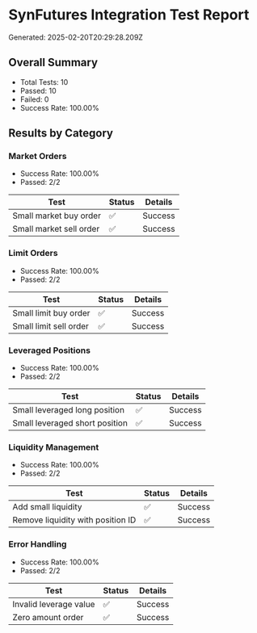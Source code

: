 # SynFutures Integration Test Report

Generated: 2025-02-20T20:29:28.209Z

## Overall Summary

- Total Tests: 10
- Passed: 10
- Failed: 0
- Success Rate: 100.00%

## Results by Category

### Market Orders

- Success Rate: 100.00%
- Passed: 2/2

| Test | Status | Details |
|------|--------|----------|
| Small market buy order | ✅ | Success |
| Small market sell order | ✅ | Success |

### Limit Orders

- Success Rate: 100.00%
- Passed: 2/2

| Test | Status | Details |
|------|--------|----------|
| Small limit buy order | ✅ | Success |
| Small limit sell order | ✅ | Success |

### Leveraged Positions

- Success Rate: 100.00%
- Passed: 2/2

| Test | Status | Details |
|------|--------|----------|
| Small leveraged long position | ✅ | Success |
| Small leveraged short position | ✅ | Success |

### Liquidity Management

- Success Rate: 100.00%
- Passed: 2/2

| Test | Status | Details |
|------|--------|----------|
| Add small liquidity | ✅ | Success |
| Remove liquidity with position ID | ✅ | Success |

### Error Handling

- Success Rate: 100.00%
- Passed: 2/2

| Test | Status | Details |
|------|--------|----------|
| Invalid leverage value | ✅ | Success |
| Zero amount order | ✅ | Success |

